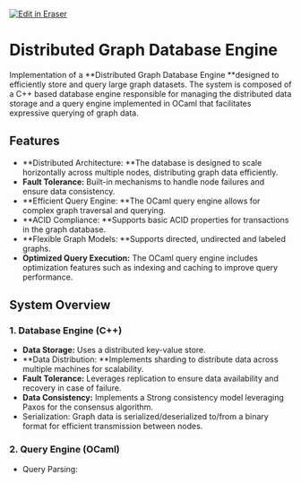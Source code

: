 <p><a target="_blank" href="https://app.eraser.io/workspace/CWCfygfB1w55luilceE3" id="edit-in-eraser-github-link"><img alt="Edit in Eraser" src="https://firebasestorage.googleapis.com/v0/b/second-petal-295822.appspot.com/o/images%2Fgithub%2FOpen%20in%20Eraser.svg?alt=media&amp;token=968381c8-a7e7-472a-8ed6-4a6626da5501"></a></p>

# Distributed Graph Database Engine
Implementation of a **Distributed Graph Database Engine **designed to efficiently store and query large graph datasets. The system is composed of a C++ based database engine responsible for managing the distributed data storage and a query engine implemented in OCaml that facilitates expressive querying of graph data.

## Features
- **Distributed  Architecture: **The database is designed to scale horizontally across multiple nodes, distributing graph data efficiently.
- **Fault Tolerance:** Built-in mechanisms to handle node failures and ensure data consistency.
- **Efficient Query Engine: **The OCaml query engine allows for complex graph traversal and querying.
- **ACID Compliance: **Supports basic ACID properties for transactions in the graph database.
- **Flexible Graph Models: **Supports directed, undirected and labeled graphs.
- **Optimized Query Execution:** The OCaml query engine includes optimization features such as indexing and caching to improve query performance.
## System Overview
### 1. Database Engine (C++)
- **Data Storage:** Uses a distributed key-value store.
- **Data Distribution: **Implements sharding to distribute data across multiple machines for scalability.
- **Fault Tolerance:** Leverages replication to ensure data availability and recovery in case of failure.
- **Data Consistency:** Implements a Strong consistency model leveraging Paxos for the consensus algorithm.
- Serialization: Graph data is serialized/deserialized to/from a binary format for efficient transmission between nodes.


### 2. Query Engine (OCaml)
- Query Parsing: 




<!--- Eraser file: https://app.eraser.io/workspace/CWCfygfB1w55luilceE3 --->